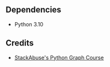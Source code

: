 ## Dependencies

- Python 3.10

## Credits

- [StackAbuse's Python Graph Course](https://stackabuse.com/courses/graphs-in-python-theory-and-implementation/lessons/graphs-in-python-dijkstras-algorithm-vs-a-algorithm/)
